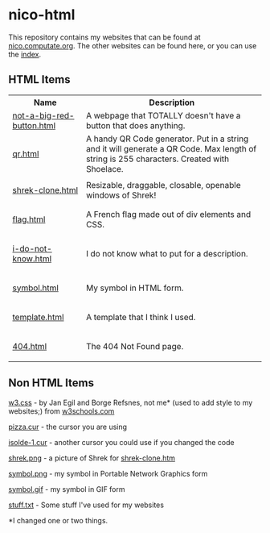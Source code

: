 # nico-html
This repository contains my websites that can be found at [nico.computate.org](https://nico.computate.org). The other websites can be found here, or you can use the [index](https://nico.computate.org).

## HTML Items

<table>
  <tbody>
    <tr>
      <th>
        Name
      </th>
      <th>
        Description
      </th>
    </tr>
    <tr>
      <td>
        <a href="not-a-big-red-button.html"><div>not-a-big-red-button.html</div></a>
      </td>
      <td>
        A webpage that TOTALLY doesn't have a button that does anything.
      </td>
    </tr>
    <tr>
      <td>
        <p><a href="qr.html">qr.html</a></p>
      </td>
      <td>
        A handy QR Code generator. Put in a string and it will generate a QR Code. Max length of string is 255 characters. Created with Shoelace.
      </td>
    </tr>
    <tr>
      <td>
        <p><a href="shrek-clone.html">shrek-clone.html</a></p>
      </td>
      <td>
        Resizable, draggable, closable, openable windows of Shrek!
      </td>
    </tr>
    <tr>
      <td>
        <p><a href="flag.html">flag.html</a></p>
      </td>
      <td>
        A French flag made out of div elements and CSS.
      </td>
    </tr>
    <tr>
      <td>
        <p><a href="i-do-not-know.html">i-do-not-know.html</a></p>
      </td>
      <td>
        I do not know what to put for a description.
      </td>
    </tr>
    <tr>
      <td>
        <p><a href="symbol.html">symbol.html</a></p>
      </td>
      <td>
        My symbol in HTML form.
      </td>
    </tr>
    <tr>
      <td>
        <p><a href="template.html">template.html</a></p>
      </td>
      <td>
        A template that I think I used.
      </td>
    </tr>
    <tr>
      <td>
        <p><a href="404.html">404.html</a></p>
      </td>
      <td>
        The 404 Not Found page.
      </td>
    </tr>
  </tbody>
</table>

## Non HTML Items

<p><a href="w3.css" class="w3-hover-white">w3.css</a> - by Jan Egil and Borge Refsnes, not me* (used to add style to my websites;) from <a href="https://w3schools.com/w3css/4/w3.css">w3schools.com</a></p>
<p><a href="pizza.cur" class="w3-hover-white">pizza.cur</a> - the cursor you are using</p>
<p><a href="isolde-1.cur" class="w3-hover-white">isolde-1.cur</a> - another cursor you could use if you changed the code</p>
<p><a href="shrek.png" class="w3-hover-white">shrek.png</a> - a picture of Shrek for <a href="shrek-clone.htm" class="w3-hover-white">shrek-clone.htm</a></p>
<p><a href="symbol.png" class="w3-hover-white">symbol.png</a> - my symbol in Portable Network Graphics form</p>
<p><a href="symbol.gif" class="w3-hover-white">symbol.gif</a> - my symbol in GIF form</p>
<p><a href="stuff.txt" class="w3-hover-white">stuff.txt</a> - Some stuff I've used for my websites</p>

*I changed one or two things.